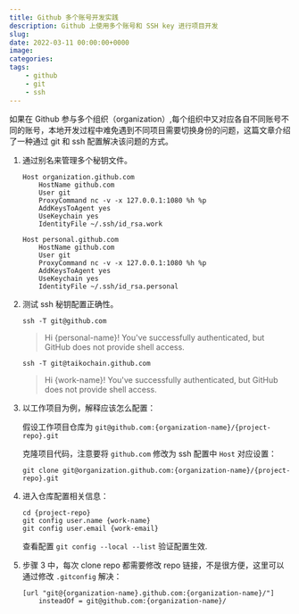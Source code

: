 ```yaml
---
title: Github 多个账号开发实践
description: Github 上使用多个账号和 SSH key 进行项目开发
slug: 
date: 2022-03-11 00:00:00+0000
image: 
categories:
tags:
    - github
    - git
    - ssh
---
```


如果在 Github  参与多个组织（organization）,每个组织中又对应各自不同账号不同的账号，本地开发过程中难免遇到不同项目需要切换身份的问题，这篇文章介绍了一种通过 git 和 ssh 配置解决该问题的方式。

1. 通过别名来管理多个秘钥文件。

    ``` shell
    Host organization.github.com
        HostName github.com
        User git
        ProxyCommand nc -v -x 127.0.0.1:1080 %h %p
        AddKeysToAgent yes
        UseKeychain yes   
        IdentityFile ~/.ssh/id_rsa.work

    Host personal.github.com
        HostName github.com
        User git
        ProxyCommand nc -v -x 127.0.0.1:1080 %h %p
        AddKeysToAgent yes
        UseKeychain yes   
        IdentityFile ~/.ssh/id_rsa.personal
    ```

2. 测试 ssh 秘钥配置正确性。

    `ssh -T git@github.com`
    > Hi {personal-name}! You've successfully authenticated, but GitHub does not provide shell access.

    `ssh -T git@taikochain.github.com`
    > Hi {work-name}! You've successfully authenticated, but GitHub does not provide shell access.

3. 以工作项目为例，解释应该怎么配置：

    假设工作项目仓库为 `git@github.com:{organization-name}/{project-repo}.git`

    克隆项目代码，注意要将 `github.com` 修改为 ssh 配置中 `Host` 对应设置：

    `git clone git@organization.github.com:{organization-name}/{project-repo}.git`

4. 进入仓库配置相关信息：

    ``` shell
    cd {project-repo}
    git config user.name {work-name}
    git config user.email {work-email}

    ```

    查看配置 `git config --local --list` 验证配置生效.

5. 步骤 3 中，每次 clone repo 都需要修改 repo 链接，不是很方便，这里可以通过修改 `.gitconfig` 解决：

   ``` shell
   [url "git@{organization-name}.github.com:{organization-name}/"]
       insteadOf = git@github.com:{organization-name}/
   ```
